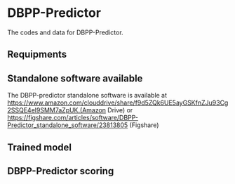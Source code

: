 # DBPP-Predictor
The codes and data for DBPP-Predictor.

## Requipments


## Standalone software available
The DBPP-predictor standalone software is available at https://www.amazon.com/clouddrive/share/f9d5ZQk6UE5ayGSKfnZJu93Cg2SSQE4el9SMM7aZpUK.(Amazon Drive)
or https://figshare.com/articles/software/DBPP-Predictor_standalone_software/23813805 (Figshare)

## Trained model


## DBPP-Predictor scoring

